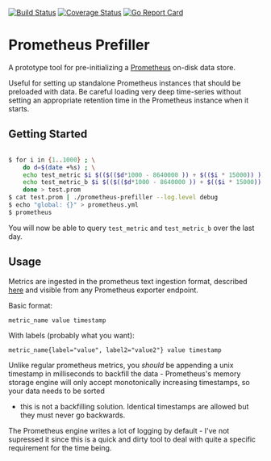 [![Build Status](https://travis-ci.org/wrouesnel/prometheus-prefiller.svg?branch=master)](https://travis-ci.org/wrouesnel/prometheus-prefiller)
[![Coverage Status](https://coveralls.io/repos/github/wrouesnel/prometheus-prefiller/badge.svg?branch=master)](https://coveralls.io/github/wrouesnel/prometheus-prefiller?branch=master)
[![Go Report Card](https://goreportcard.com/badge/github.com/wrouesnel/prometheus-prefiller)](https://goreportcard.com/report/github.com/wrouesnel/prometheus-prefiller)

# Prometheus Prefiller

A prototype tool for pre-initializing a [Prometheus](http://prometheus.io/)
on-disk data store.

Useful for setting up standalone Prometheus instances that should be preloaded
with data. Be careful loading very deep time-series without setting an
appropriate retention time in the Prometheus instance when it starts.

## Getting Started
```bash

$ for i in {1..1000} ; \
    do d=$(date +%s) ; \
    echo test_metric $i $(($(($d*1000 - 8640000 )) + $(($i * 15000)) )) ; \
    echo test_metric_b $i $(($(($d*1000 - 8640000 )) + $(($i * 15000)) ))  ; \
    done > test.prom
$ cat test.prom | ./prometheus-prefiller --log.level debug
$ echo "global: {}" > prometheus.yml
$ prometheus
```

You will now be able to query `test_metric` and `test_metric_b` over the last
day.

## Usage

Metrics are ingested in the prometheus text ingestion format, described 
[here](https://prometheus.io/docs/instrumenting/exposition_formats/) and visible
from any Prometheus exporter endpoint.

Basic format:
```
metric_name value timestamp
```

With labels (probably what you want):
```
metric_name{label="value", label2="value2"} value timestamp
```

Unlike regular prometheus metrics, you *should* be appending a unix timestamp
in milliseconds to backfill the data - Prometheus's memory storage engine will
only accept monotonically increasing timestamps, so your data needs to be sorted
- this is not a backfilling solution. Identical timestamps are allowed but they
must never go backwards.

The Prometheus engine writes a lot of logging by default - I've not supressed
it since this is a quick and dirty tool to deal with quite a specific requirement
for the time being.

